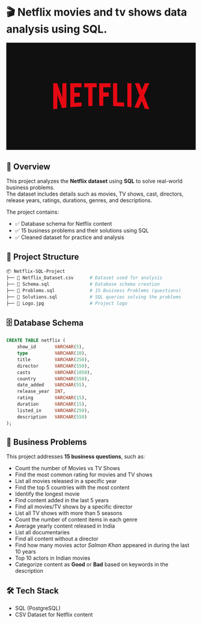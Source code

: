 # 🎬 Netflix movies and tv shows data analysis using SQL.

![Netflix_logo](https://github.com/siddum8218/Netflix_SQL_Project/blob/main/Logo.jpg)

## 📌 Overview  
This project analyzes the **Netflix dataset** using **SQL** to solve real-world business problems.  
The dataset includes details such as movies, TV shows, cast, directors, release years, ratings, durations, genres, and descriptions.  

The project contains:  
- ✅ Database schema for Netflix content  
- ✅ 15 business problems and their solutions using SQL  
- ✅ Cleaned dataset for practice and analysis  


## 📂 Project Structure  

```bash
📦 Netflix-SQL-Project
├── 📄 Netflix_Dataset.csv      # Dataset used for analysis
├── 📄 Schema.sql               # Database schema creation
├── 📄 Problems.sql             # 15 Business Problems (questions)
├── 📄 Solutions.sql            # SQL queries solving the problems
├── 📄 Logo.jpg                 # Project logo
```

## 🗄️ Database Schema

```sql
CREATE TABLE netflix (
    show_id       VARCHAR(5),
    type          VARCHAR(10),
    title         VARCHAR(250),
    director      VARCHAR(550),
    casts         VARCHAR(1050),
    country       VARCHAR(550),
    date_added    VARCHAR(55),
    release_year  INT,
    rating        VARCHAR(15),
    duration      VARCHAR(15),
    listed_in     VARCHAR(250),
    description   VARCHAR(550)
);
```
## 📝 Business Problems

This project addresses **15 business questions**, such as:  

- Count the number of Movies vs TV Shows  
- Find the most common rating for movies and TV shows  
- List all movies released in a specific year  
- Find the top 5 countries with the most content  
- Identify the longest movie  
- Find content added in the last 5 years  
- Find all movies/TV shows by a specific director  
- List all TV shows with more than 5 seasons  
- Count the number of content items in each genre  
- Average yearly content released in India  
- List all documentaries  
- Find all content without a director  
- Find how many movies actor *Salman Khan* appeared in during the last 10 years  
- Top 10 actors in Indian movies  
- Categorize content as **Good** or **Bad** based on keywords in the description  


## 🛠️ Tech Stack
- SQL (PostgreSQL)  
- CSV Dataset for Netflix content  

